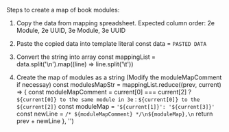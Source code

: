 Steps to create a map of book modules:
1. Copy the data from mapping spreadsheet. Expected column order: 2e Module, 2e UUID, 3e Module, 3e UUID

2. Paste the copied data into template literal
    const data = `PASTED DATA`

3. Convert the string into array
    const mappingList = data.split('\n').map((line) => line.split('\t'))

4. Create the map of modules as a string (Modify the moduleMapComment if necessay)
    const modulesMapStr = mappingList.reduce((prev, current) => {
        const moduleMapComment = current[0] === current[2] ? `${current[0]} to the same module in 3e` : `${current[0]} to the ${current[2]}`
        const moduleMap = `'${current[1]}': '${current[3]}'`
        const newLine = `/* ${moduleMapComment} */\n${moduleMap},\n`
        return prev + newLine
    }, '')
